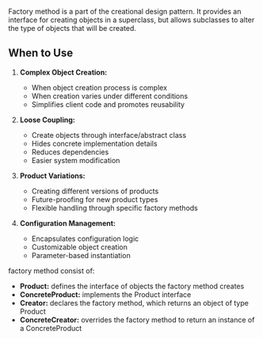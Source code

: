 Factory method is a part of the creational design pattern. It provides an interface for creating objects in a superclass, but allows subclasses to alter the type of objects that will be created.


## When to Use

1. **Complex Object Creation:**
	- When object creation process is complex
	- When creation varies under different conditions
	- Simplifies client code and promotes reusability

2. **Loose Coupling:**
	- Create objects through interface/abstract class
	- Hides concrete implementation details
	- Reduces dependencies
	- Easier system modification

3. **Product Variations:**
	- Creating different versions of products
	- Future-proofing for new product types
	- Flexible handling through specific factory methods

4. **Configuration Management:**
	- Encapsulates configuration logic
	- Customizable object creation
	- Parameter-based instantiation


factory method consist of:
- **Product:** defines the interface of objects the factory method creates
- **ConcreteProduct:** implements the Product interface
- **Creator:** declares the factory method, which returns an object of type Product
- **ConcreteCreator:** overrides the factory method to return an instance of a ConcreteProduct